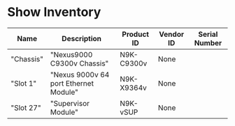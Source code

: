# Show Inventory
| Name | Description | Product ID | Vendor ID | Serial Number |
| ---- | ----------- | ---------- | --------- | ------------- |
| "Chassis" | "Nexus9000 C9300v Chassis" | N9K-C9300v | None |  |
| "Slot 1" | "Nexus 9000v 64 port Ethernet Module" | N9K-X9364v | None |  |
| "Slot 27" | "Supervisor Module" | N9K-vSUP | None |  |